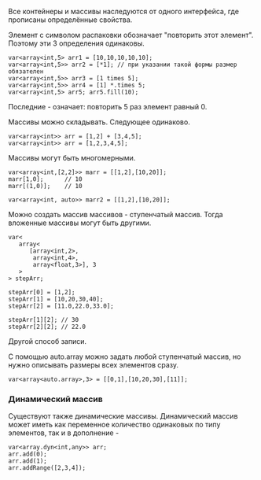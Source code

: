 Все контейнеры и массивы наследуются от одного интерфейса, где прописаны определённые свойства.

Элемент с символом распаковки обозначает "повторить этот элемент". Поэтому эти 3 определения одинаковы.

```
var<array<int,5> arr1 = [10,10,10,10,10]; 
var<array<int,5>> arr2 = [*1]; // при указании такой формы размер обязателен
var<array<int,5>> arr3 = [1 times 5];
var<array<int,5>> arr4 = [1] *.times 5;
var<array<int,5> arr5; arr5.fill(10);
```

Последние - означает: повторить 5 раз элемент равный 0.

Массивы можно складывать. Следующее одинаково.

```
var<array<int>> arr = [1,2] + [3,4,5];
var<array<int>> arr = [1,2,3,4,5];
```

Массивы могут быть многомерными.

```
var<array<int,[2,2]>> marr = [[1,2],[10,20]];
marr[1,0];      // 10
marr[(1,0)];    // 10

var<array<int, auto>> marr2 = [[1,2],[10,20]];
```

Можно создать массив массивов - ступенчатый массив. Тогда вложенные массивы могут быть другими.

```
var<
   array<
      [array<int,2>,
       array<int,4>,
       array<float,3>], 3
   >
> stepArr;

stepArr[0] = [1,2];
stepArr[1] = [10,20,30,40];
stepArr[2] = [11.0,22.0,33.0];

stepArr[1][2]; // 30
stepArr[2][2]; // 22.0
```

Другой способ записи.

С помощью auto.array можно задать любой ступенчатый массив, но нужно описывать размеры всех элементов сразу.

```
var<array<auto.array>,3> = [[0,1],[10,20,30],[11]];
```

### Динамический массив

Существуют также динамические массивы. Динамический массив может иметь как переменное количество одинаковых по типу элементов, так и в дополнение -

```
var<array.dyn<int,any>> arr;
arr.add(0);
arr.add(1);
arr.addRange([2,3,4]);

```